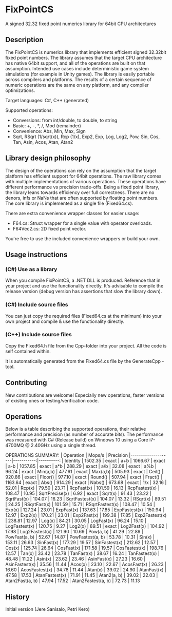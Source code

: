 # FixPointCS 

A signed 32.32 fixed point numerics library for 64bit CPU architectures


## Description

The FixPointCS is numerics library that implements efficient signed 32.32bit fixed point numbers.
The library assumes that the target CPU architecture has native 64bit support, and all of
the operations are built on that assumption.
Intended use cases include deterministic game system simulations (for example in Unity games).
The library is easily portable across compilers and platforms.
The results of a certain sequence of numeric operations are the same on any platform, and any compiler optimizations.

Target languages: C#, C++ (generated)

Supported operations:
 - Conversions: from int/double, to double, to string
 - Basic: +, -, *, /, Mod (remainder)
 - Convenience: Abs, Min, Max, Sign
 - Sqrt, RSqrt (1/sqrt(x)), Rcp (1/x), Exp2, Exp, Log, Log2, Pow, Sin, Cos, Tan, Asin, Acos, Atan, Atan2

## Library design philosophy

The design of the operations can rely on the assumption that the target platform has efficient support for 64bit operations.
The raw library comes with multiple implementations of various operations.
These operations have different performance vs precision trade-offs.
Being a fixed point library, the library leans towards efficiency over full correctness.
There are no denors, infs or NaNs that are often supported by floating point numbers.
The core library is implemented as a single file (Fixed64.cs).

There are extra convenience wrapper classes for easier usage:

 - F64.cs: Struct wrapper for a single value with operator overloads.
 - F64Vec2.cs: 2D fixed point vector.

You're free to use the included convenience wrappers or build your own.

## Usage instructions

### (C#) Use as a library

When you compile FixPointCS, a .NET DLL is produced.
Reference that in your project and use the functionality directly.
It's advisable to compile the release version (debug version has assertions that slow the library down).

### (C#) Include source files

You can just copy the required files (Fixed64.cs at the minimum) into your own project and compile & use the functionality directly.

### (C++) Include source files

Copy the Fixed64.h file from the Cpp-folder into your project.
All the code is self contained within.

It is automatically generated from the Fixed64.cs file by the GenerateCpp -tool.

## Contributing

New contributions are welcome! Especially new operations, faster versions of existing ones or testing/verification code.

## Operations

Below is a table describing the supported operations, their relative performance and precision (as number of accurate bits).
The performance was measured with C# (Release build) on Windows 10 using a Core i7-4700MQ @ 2.40GHz using a single thread.

OPERATIONS SUMMARY:
|          Operation |     Mops/s | Precision
|--------------------|-----------:|----------:
|           Identity |    1502.35 |     exact
|                a+b |    1066.67 |     exact
|                a-b |    1057.85 |     exact
|                a*b |     288.29 |     exact
|                a/b |      32.08 |     exact
|                a%b |      96.24 |     exact
|           Min(a,b) |     477.61 |     exact
|           Max(a,b) |     505.93 |     exact
|             Ceil() |     920.86 |     exact
|            Floor() |     977.10 |     exact
|            Round() |     507.94 |     exact
|            Fract() |    1163.64 |     exact
|              Abs() |     914.29 |     exact
|             Nabs() |     673.68 |     exact
|                1/x |      32.16 |     52.01
|             Rcp(x) |      79.50 |     23.71
|         RcpFast(x) |     101.59 |     16.13
|      RcpFastest(x) |     108.47 |     10.95
|     SqrtPrecise(x) |       6.92 |     exact
|            Sqrt(x) |      91.43 |     23.22
|        SqrtFast(x) |     104.07 |     16.23
|     SqrtFastest(x) |     104.07 |     13.32
|           RSqrt(x) |      89.51 |     24.25
|       RSqrtFast(x) |     101.59 |     15.71
|    RSqrtFastest(x) |     108.47 |     10.54
|             Exp(x) |     127.24 |     23.01
|         ExpFast(x) |     137.63 |     17.85
|      ExpFastest(x) |     150.94 |     12.97
|            Exp2(x) |     170.21 |     23.01
|        Exp2Fast(x) |     199.38 |     17.85
|     Exp2Fastest(x) |     238.81 |     12.97
|             Log(x) |      84.21 |     30.05
|         LogFast(x) |      96.24 |     15.10
|      LogFastest(x) |     120.75 |      9.27
|            Log2(x) |      89.51 |     exact
|        Log2Fast(x) |     104.92 |     17.98
|     Log2Fastest(x) |     121.90 |     10.69
|          Pow(a, b) |      41.29 |     22.89
|      PowFast(a, b) |      52.67 |     14.87
|   PowFastest(a, b) |      53.78 |     10.31
|             Sin(x) |     153.11 |     26.63
|         SinFast(x) |     177.29 |     19.57
|      SinFastest(x) |     212.62 |     12.57
|             Cos(x) |     125.74 |     26.64
|         CosFast(x) |     171.58 |     19.57
|      CosFastest(x) |     198.76 |     12.57
|             Tan(x) |      33.42 |     23.78
|         TanFast(x) |      38.67 |     16.24
|      TanFastest(x) |      48.48 |     11.22
|            Asin(x) |      23.62 |     23.46
|        AsinFast(x) |      27.23 |     16.60
|     AsinFastest(x) |      35.56 |     11.44
|            Acos(x) |      23.10 |     22.67
|        AcosFast(x) |      26.23 |     16.60
|     AcosFastest(x) |      34.78 |     11.44
|            Atan(x) |      39.02 |     24.90
|        AtanFast(x) |      47.58 |     17.53
|     AtanFastest(x) |      71.91 |     11.45
|        Atan2(a, b) |      39.02 |     22.03
|    Atan2Fast(a, b) |      47.94 |     17.52
| Atan2Fastest(a, b) |      72.73 |     11.13

## History

Initial version (Jere Sanisalo, Petri Kero)

